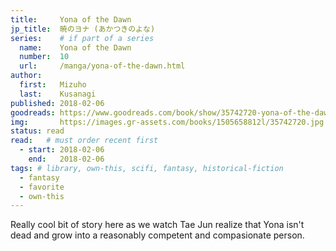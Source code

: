 ```yaml
---
title:     Yona of the Dawn
jp_title:  暁のヨナ (あかつきのよな)
series:    # if part of a series
  name:    Yona of the Dawn
  number:  10
  url:     /manga/yona-of-the-dawn.html
author: 
  first:   Mizuho 
  last:    Kusanagi
published: 2018-02-06 
goodreads: https://www.goodreads.com/book/show/35742720-yona-of-the-dawn-vol-10
img:       https://images.gr-assets.com/books/1505658812l/35742720.jpg
status: read
read:   # must order recent first
  - start: 2018-02-06 
    end:   2018-02-06
tags: # library, own-this, scifi, fantasy, historical-fiction
  - fantasy
  - favorite
  - own-this
---
```


Really cool bit of story here as we watch Tae Jun realize that Yona isn't dead and grow into a reasonably competent and compasionate person.